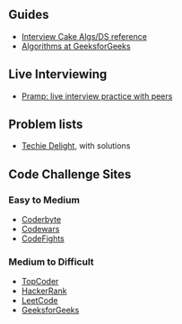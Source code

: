 Guides
------

-   [Interview Cake Algs/DS reference](https://interviewcake.com/data-structures-and-algorithms-guide)
-   [Algorithms at GeeksforGeeks](https://www.geeksforgeeks.org/fundamentals-of-algorithms/)

Live Interviewing
-----------------

-   [Pramp: live interview practice with peers](https://www.pramp.com/)

Problem lists
-------------

-   [Techie Delight](https://www.techiedelight.com/list-of-problems/), with solutions

Code Challenge Sites
--------------------

### Easy to Medium

-   [Coderbyte](https://www.coderbyte.com/)
-   [Codewars](https://www.codewars.com/)
-   [CodeFights](https://codefights.com/)

### Medium to Difficult

-   [TopCoder](https://www.topcoder.com/challenges/)
-   [HackerRank](https://www.hackerrank.com/)
-   [LeetCode](https://leetcode.com/)
-   [GeeksforGeeks](https://www.geeksforgeeks.org/)
